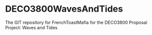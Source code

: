 # DECO3800WavesAndTides
The GIT repository for FrenchToastMafia for the DECO3800 Proposal Project: Waves and Tides
